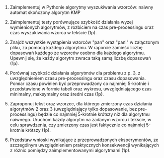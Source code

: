 1. Zaimplementuj w Pythonie algorytmy wyszukiwania wzorców: naiwny automat skończony algorytm KMP

2. Zaimplementuj testy porównujące szybkość działania wyżej wymienionych algorytmów, z rozbiciem na
   czas pre-processingu oraz czas wyszukiwania wzorca w tekście (1p).

3. Znajdź wszystkie wystąpienia wzorców "pan" oraz "pani" w załączonym pliku, za pomocą każdego
   algorytmu. W raporcie zamieść liczbę dopasowań każdego ze wzorców osobno dla każdego algorytmu.
   Upewnij się, że każdy algorytm zwraca taką samą liczbę dopasowań (1p).

4. Porównaj szybkość działania algorytmów dla problemu z p. 3, z uwzględnieniem czasu
   pre-processingu oraz czasu dopasowania. Pomiar czasu powinien być przeprowadzony co najmniej
   5-krotnie i przedstawione w formie tabeli oraz wykresu, uwzględniającego czas minimalny,
   maksymalny oraz średni czas (1p).

5. Zaproponuj tekst oraz wzorzec, dla którego zmierzony czas działania algorytmów 2 oraz 3
   (uwzględniający tylko dopasowanie, bez pre-processingu) będzie co najmniej 5-krotnie krótszy niż
   dla algorytmu naiwnego. Uruchom każdy algorytm na zadanym wzorcu i tekście, w celu sprawdzenia,
   czy zmierzony czas jest faktycznie co najmniej 5-krotnie krótszy (1p).

6. Przedstaw wnioski wynikające z przeprowadzonych eksperymentów, ze szczególnym uwzględnieniem
   praktycznych konsekwencji wynikających z różnic pomiędzy zaimplementowanymi algorytmami (1p).